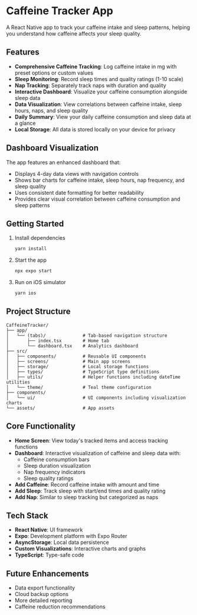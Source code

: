 # Caffeine Tracker App

A React Native app to track your caffeine intake and sleep patterns, helping you understand how caffeine affects your sleep quality.

## Features

- **Comprehensive Caffeine Tracking**: Log caffeine intake in mg with preset options or custom values
- **Sleep Monitoring**: Record sleep times and quality ratings (1-10 scale)
- **Nap Tracking**: Separately track naps with duration and quality
- **Interactive Dashboard**: Visualize your caffeine consumption alongside sleep data
- **Data Visualization**: View correlations between caffeine intake, sleep hours, naps, and sleep quality
- **Daily Summary**: View your daily caffeine consumption and sleep data at a glance
- **Local Storage**: All data is stored locally on your device for privacy

## Dashboard Visualization

The app features an enhanced dashboard that:

- Displays 4-day data views with navigation controls
- Shows bar charts for caffeine intake, sleep hours, nap frequency, and sleep quality
- Uses consistent date formatting for better readability
- Provides clear visual correlation between caffeine consumption and sleep patterns

## Getting Started

1. Install dependencies

   ```bash
   yarn install
   ```

2. Start the app

   ```bash
   npx expo start
   ```

3. Run on iOS simulator

   ```bash
   yarn ios
   ```

## Project Structure

```
CaffeineTracker/
├── app/
│   └── (tabs)/              # Tab-based navigation structure
│       ├── index.tsx        # Home tab
│       └── dashboard.tsx    # Analytics dashboard
├── src/
│   ├── components/          # Reusable UI components
│   ├── screens/             # Main app screens
│   ├── storage/             # Local storage functions
│   ├── types/               # TypeScript type definitions
│   ├── utils/               # Helper functions including dateTime utilities
│   └── theme/               # Teal theme configuration
├── components/
│   └── ui/                  # UI components including visualization charts
└── assets/                  # App assets
```

## Core Functionality

- **Home Screen**: View today's tracked items and access tracking functions
- **Dashboard**: Interactive visualization of caffeine and sleep data with:
  - Caffeine consumption bars
  - Sleep duration visualization
  - Nap frequency indicators
  - Sleep quality ratings
- **Add Caffeine**: Record caffeine intake with amount and time
- **Add Sleep**: Track sleep with start/end times and quality rating
- **Add Nap**: Similar to sleep tracking but categorized as naps

## Tech Stack

- **React Native**: UI framework
- **Expo**: Development platform with Expo Router
- **AsyncStorage**: Local data persistence
- **Custom Visualizations**: Interactive charts and graphs
- **TypeScript**: Type-safe code

## Future Enhancements

- Data export functionality
- Cloud backup options
- More detailed reporting
- Caffeine reduction recommendations
